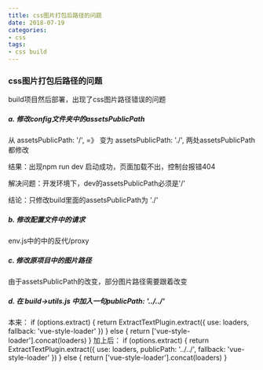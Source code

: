 ```yaml
---
title: css图片打包后路径的问题
date: 2018-07-19
categories:
- css
tags:
- css build
---
```


### css图片打包后路径的问题

build项目然后部署，出现了css图片路径错误的问题

##### a. 修改config文件夹中的assetsPublicPath

从 assetsPublicPath: '/', =》 变为 assetsPublicPath: './', 两处assetsPublicPath都修改

结果：出现npm run dev 启动成功，页面加载不出，控制台报错404

解决问题：开发环境下，dev的assetsPublicPath必须是'/'

结论：只修改build里面的assetsPublicPath为 './'



##### b. 修改配置文件中的请求

env.js中的中的反代/proxy



##### c. 修改原项目中的图片路径

由于assetsPublicPath的改变，部分图片路径需要跟着改变



##### d. 在 build->utils.js 中加入一句publicPath: '../../'

本来：
if (options.extract) {
			return ExtractTextPlugin.extract({
				use: loaders,
				fallback: 'vue-style-loader'
			})
		} else {
			return ['vue-style-loader'].concat(loaders)
		}
加上后：
		if (options.extract) {
			return ExtractTextPlugin.extract({
				use: loaders,
				publicPath: '../../',
				fallback: 'vue-style-loader'
			})
		} else {
			return ['vue-style-loader'].concat(loaders)
		}